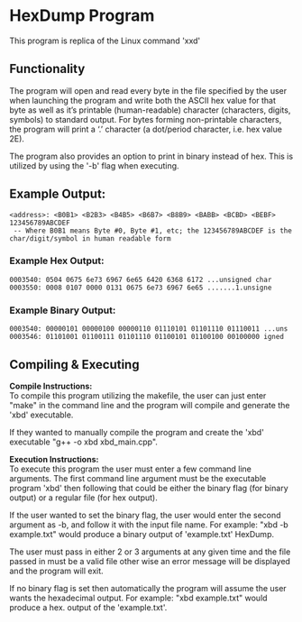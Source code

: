 # HexDump Program

This program is replica of the Linux command 'xxd' 

## Functionality 

The program will open and read every byte in the file specified by the user when launching the program and write both the ASCII hex value for that byte as well as it’s printable (human-readable) character (characters, digits, symbols) to standard output. For bytes forming non-printable characters, the program will print a ‘.’ character (a dot/period character, i.e. hex value 2E).

The program also provides an option to print in binary instead of hex. This is utilized by using the '-b' flag when executing.

## Example Output: 
```
<address>: <B0B1> <B2B3> <B4B5> <B6B7> <B8B9> <BABB> <BCBD> <BEBF> 123456789ABCDEF
 -- Where B0B1 means Byte #0, Byte #1, etc; the 123456789ABCDEF is the
char/digit/symbol in human readable form
```
 
### Example Hex Output: 
```
0003540: 0504 0675 6e73 6967 6e65 6420 6368 6172 ...unsigned char
0003550: 0008 0107 0000 0131 0675 6e73 6967 6e65 .......1.unsigne
```
### Example Binary Output: 
```
0003540: 00000101 00000100 00000110 01110101 01101110 01110011 ...uns
0003546: 01101001 01100111 01101110 01100101 01100100 00100000 igned
```
## Compiling & Executing

**Compile Instructions:** <br />
To compile this program utilizing the makefile, the user can just enter
"make" in the command line and the program will compile and generate the 'xbd' executable.

If they wanted to manually compile the program and create the 'xbd' executable
"g++ -o xbd xbd_main.cpp".

**Execution Instructions:** <br />
To execute this program the user must enter a few command line arguments. 
The first command line argument must be the executable program 'xbd' then following that
could be either the binary flag (for binary output) or a regular file (for hex output).

If the user wanted to set the binary flag, the user would enter the second argument as -b, and follow it with the input file name. 
For example:
"xbd -b example.txt" would produce a binary output of 'example.txt' HexDump.

The user must pass in either 2 or 3 arguments at any given time and the file passed in must be 
a valid file other wise an error message will be displayed and the program will exit.

If no binary flag is set then automatically the program will assume the user wants the hexadecimal output.
For example:
"xbd example.txt" would produce a hex. output of the 'example.txt'.
